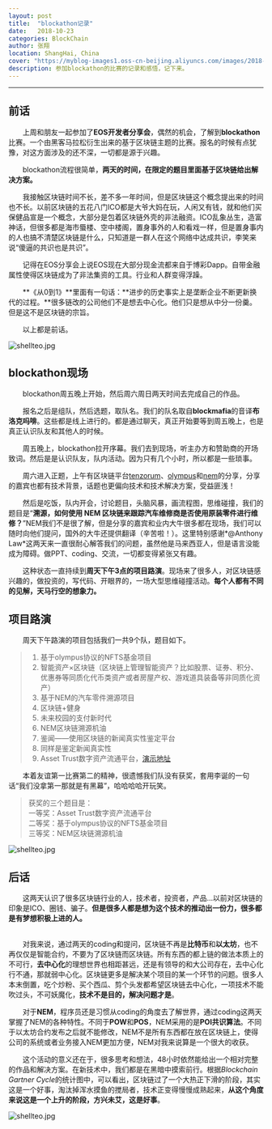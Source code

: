 ```yaml
---
layout: post
title:  "blockathon记录"
date:   2018-10-23
categories: BlockChain
author: 张翔
location: ShangHai, China
cover: "https://myblog-images1.oss-cn-beijing.aliyuncs.com/images/2018-10-23-blockathon/7.jpg"
description: 参加blockathon的比赛的记录和感悟，记下来。
---
```

---
## 前话
&emsp;&emsp;上周和朋友一起参加了**EOS开发者分享会**，偶然的机会，了解到**blockathon**比赛。一个由黑客马拉松衍生出来的基于区块链主题的比赛。报名的时候有点犹豫，对这方面涉及的还不深，一切都是源于兴趣。<br>

&emsp;&emsp;blockathon流程很简单，**两天的时间，在限定的题目里面基于区块链给出解决方案。**<br>

&emsp;&emsp;我接触区块链时间不长，差不多一年时间，但是区块链这个概念提出来的时间也不长。以前区块链的五花八门ICO都是大爷大妈在玩，人闲又有钱，就和他们买保健品宣是一个概念，大部分是包着区块链外壳的非法融资。ICO乱象丛生，造富神话，但很多都是海市蜃楼、空中楼阁，置身事外的人和看戏一样，但是置身事内的人也搞不清楚区块链是什么，只知道是一群人在这个网络中达成共识，李笑来说“傻逼的共识也是共识”。<br>

&emsp;&emsp;记得在EOS分享会上说EOS现在大部分现金流都来自于博彩Dapp。自带金融属性使得区块链成为了非法集资的工具。行业和人群变得浮躁。<br>


&emsp;&emsp;**《从0到1》**里面有一句话：**进步的历史事实上是垄断企业不断更新换代的过程。**很多链改的公司他们不是想去中心化。他们只是想从中分一份羹。但是这不是区块链的宗旨。<br>

&emsp;&emsp;以上都是前话。

![shellteo.jpg](https://myblog-images1.oss-cn-beijing.aliyuncs.com/images/2018-10-23-blockathon/1.jpg)

## blockathon现场
&emsp;&emsp;blockathon周五晚上开始，然后周六周日两天时间去完成自己的作品。<br>

&emsp;&emsp;报名之后是组队，然后选题，取队名。我们的队名取自**blockmafia**的音译**布洛克吗啡**。这些都是线上进行的。都是通过聊天，真正开始要等到周五晚上，也是真正认识队友和其他人的时候。<br>

&emsp;&emsp;周五晚上，blockathon拉开序幕。我们去到现场，听主办方和赞助商的开场致词。然后是是认识队友，队内活动。因为只有几个小时，所以都是一些琐事。<br>

&emsp;&emsp;周六进入正题，上午有区块链平台[tenzorum](https://tenzorum.org/)、[olympus](https://olympuslabs.io)和[nem](https://nem.io/)的分享，分享的嘉宾也都有技术背景，话题也更偏向技术和技术解决方案，受益匪浅！<br>

&emsp;&emsp;然后是吃饭，队内开会，讨论题目，头脑风暴，画流程图，思维碰撞，我们的题目是“**溯源，如何使用 NEM 区块链来跟踪汽车维修商是否使用原装零件进行维修？**”NEM我们不是很了解，但是分享的嘉宾和业内大牛很多都在现场，我们可以随时向他们提问，国外的大牛还提供翻译（辛苦啦！）。这里特别感谢*@Anthony Law*这两天来一直很耐心解答我们的问题，虽然他是马来西亚人，但是语言没能成为障碍。做PPT、coding、交流，一切都变得紧张又有趣。<br>

&emsp;&emsp;这种状态一直持续到**周天下午3点的项目路演**。现场来了很多人，对区块链感兴趣的，做投资的，写代码、开眼界的，一场大型思维碰撞活动。**每个人都有不同的见解，天马行空的想象力。**<br>

## 项目路演
&emsp;&emsp;周天下午路演的项目包括我们一共9个队，题目如下。

>  1. 基于olympus协议的NFTS基金项目
>  2. 智能资产×区块链（区块链上管理智能资产？比如股票、证券、积分、优惠券等同质化代币类资产或者房屋产权、游戏道具装备等非同质化资产）
>  3. 基于NEM的汽车零件溯源项目
>  4. 区块链+健身
>  5. 未来校园的支付新时代
>  6. NEM区块链溯源机油
>  7. 鉴闻——使用区块链的新闻真实性鉴定平台
>  8. 同样是鉴定新闻真实性
>  9. Asset Trust数字资产流通平台，[演示地址](http://2018blockathon.ju3ban.net/)

&emsp;&emsp;本着友谊第一比赛第二的精神，很遗憾我们队没有获奖，套用李诞的一句话“我们没拿第一那就是有黑幕”，哈哈哈哈开玩笑。

> 获奖的三个题目是：<br>
> 一等奖：Asset Trust数字资产流通平台<br>
> 二等奖：基于olympus协议的NFTS基金项目<br>
> 三等奖：NEM区块链溯源机油<br>

![shellteo.jpg](https://myblog-images1.oss-cn-beijing.aliyuncs.com/images/2018-10-23-blockathon/2.jpg)

## 后话

&emsp;&emsp;这两天认识了很多区块链行业的人，技术者，投资者，产品...以前对区块链的印象是ICO、圈钱、骗子。**但是很多人都是想为这个技术的推动出一份力，很多都是有梦想积极上进的人。**<br><br>

&emsp;&emsp;对我来说，通过两天的coding和提问，区块链不再是**比特币**和**以太坊**，也不再仅仅是智能合约，不要为了区块链而区块链。所有东西的都上链的做法本质上的不可行，**去中心化**的理想世界也相距甚远，还是有领导的和大公司存在，去中心化行不通，那就弱中心化。区块链更多是解决某个项目的某一个环节的问题。很多人本末倒置，吃个炒粉、买个西瓜、剪个头发都希望区块链去中心化，一项技术不能吹过头，不可妖魔化，**技术不是目的，解决问题才是**。<br>

&emsp;&emsp;对于**NEM**，程序员还是习惯从coding的角度去了解世界，通过coding这两天掌握了NEM的各种特性。不同于**POW**和**POS**，NEM采用的是**POI共识算法**。不同于以太坊合约发布之后就不能修改，NEM不是所有东西都在放在区块链上，使得公司的系统或者业务接入NEM更加方便，NEM对我来说算是一个很大的收获。<br>

&emsp;&emsp;这个活动的意义还在于，很多思考和想法，48小时依然能给出一个相对完整的作品和解决方案。在新技术中，我们都是在黑暗中摸索前行。根据*Blockchain Gartner Cycle*的统计图中，可以看出，区块链过了一个大热正下滑的阶段，其实这是一个好事，淘汰掉浑水摸鱼的搅局者，技术正变得慢慢成熟起来，**从这个角度来说这是一个上升的阶段，方兴未艾，这是好事**。

![shellteo.jpg](https://myblog-images1.oss-cn-beijing.aliyuncs.com/images/2018-10-23-blockathon/10.png)